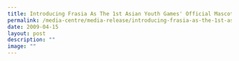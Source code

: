```yaml
---
title: Introducing Frasia As The 1st Asian Youth Games' Official Mascot
permalink: /media-centre/media-release/introducing-frasia-as-the-1st-asian-youth-games-official-mascot/
date: 2009-04-15
layout: post
description: ""
image: ""
---
```

